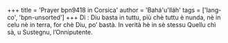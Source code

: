 +++
title = 'Prayer bpn9418 in Corsica'
author = 'Bahá'u'lláh'
tags = ['lang-co', 'bpn-unsorted']
+++
Dì : Diu basta in tuttu, più chè tuttu è nunda, nè in celu nè in terra, for chè Diu, po’ bastà. In verità hè in sè stessu Quellu chì sà, u Sustegnu, l’Onniputente.
